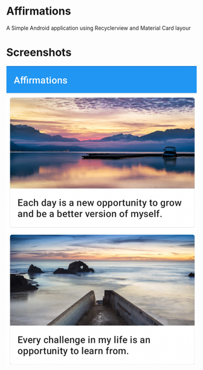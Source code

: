 # Affirmations
A Simple Android application using Recyclerview and Material Card layour

# Screenshots
![Screenshot](screens/screen.png)
